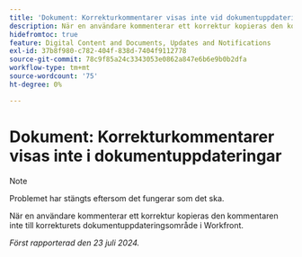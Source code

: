 ```yaml
---
title: 'Dokument: Korrekturkommentarer visas inte vid dokumentuppdateringar'
description: När en användare kommenterar ett korrektur kopieras den kommentaren inte till korrekturets dokumentuppdateringsområde i Workfront.
hidefromtoc: true
feature: Digital Content and Documents, Updates and Notifications
exl-id: 37b8f980-c782-404f-838d-7404f9112778
source-git-commit: 78c9f85a24c3343053e0862a847e6b6e9b0b2dfa
workflow-type: tm+mt
source-wordcount: '75'
ht-degree: 0%

---
```


# Dokument: Korrekturkommentarer visas inte i dokumentuppdateringar

>[!NOTE]
>
>Problemet har stängts eftersom det fungerar som det ska.

När en användare kommenterar ett korrektur kopieras den kommentaren inte till korrekturets dokumentuppdateringsområde i Workfront.

_Först rapporterad den 23 juli 2024._

